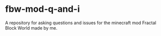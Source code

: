 # fbw-mod-q-and-i
A repository for asking questions and issues for the minecraft mod Fractal Block World made by me.
